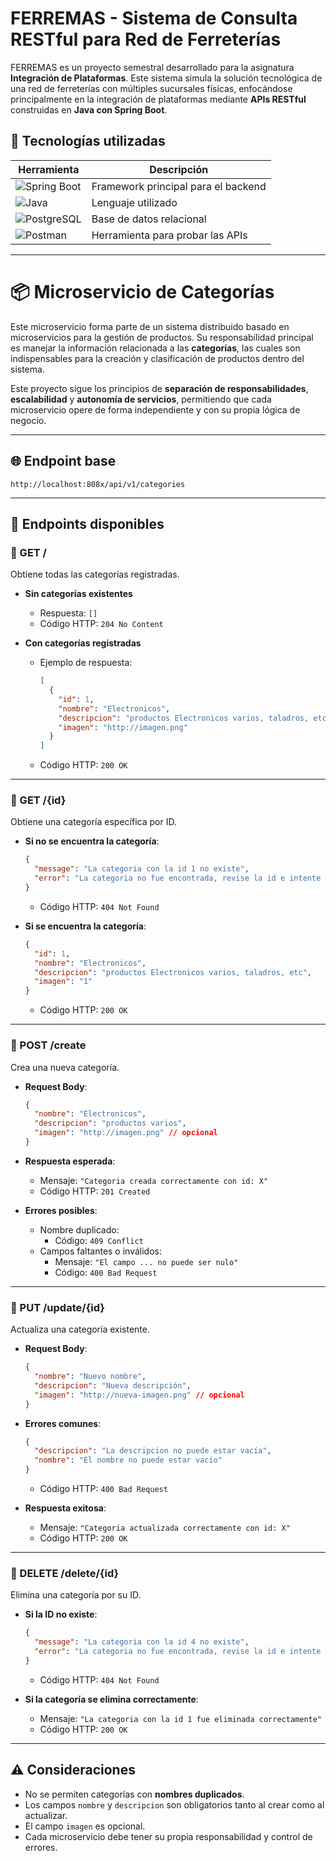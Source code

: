 # FERREMAS - Sistema de Consulta RESTful para Red de Ferreterías

FERREMAS es un proyecto semestral desarrollado para la asignatura **Integración de Plataformas**. Este sistema simula la solución tecnológica de una red de ferreterías con múltiples sucursales físicas, enfocándose principalmente en la integración de plataformas mediante **APIs RESTful** construidas en **Java con Spring Boot**.

## :toolbox: Tecnologías utilizadas

| Herramienta | Descripción |
|-------------|-------------|
| ![Spring Boot](https://img.shields.io/badge/SpringBoot-3.5.x-brightgreen?logo=spring-boot) | Framework principal para el backend |
| ![Java](https://img.shields.io/badge/Java-21-blue?logo=openjdk) | Lenguaje utilizado |
| ![PostgreSQL](https://img.shields.io/badge/PostgreSQL-17-blue?logo=postgresql) | Base de datos relacional |
| ![Postman](https://img.shields.io/badge/Postman-API%20Testing-orange?logo=postman) | Herramienta para probar las APIs |

---
# 📦 Microservicio de Categorías

Este microservicio forma parte de un sistema distribuido basado en microservicios para la gestión de productos. Su responsabilidad principal es manejar la información relacionada a las **categorías**, las cuales son indispensables para la creación y clasificación de productos dentro del sistema.

Este proyecto sigue los principios de **separación de responsabilidades**, **escalabilidad** y **autonomía de servicios**, permitiendo que cada microservicio opere de forma independiente y con su propia lógica de negocio.

---

## 🌐 Endpoint base

```
http://localhost:808x/api/v1/categories
```

---

## 📌 Endpoints disponibles

### 🔹 GET /  
Obtiene todas las categorías registradas.

- **Sin categorías existentes**  
  - Respuesta: `[]`  
  - Código HTTP: `204 No Content`

- **Con categorías registradas**  
  - Ejemplo de respuesta:
    ```json
    [
      {
        "id": 1,
        "nombre": "Electronicos",
        "descripcion": "productos Electronicos varios, taladros, etc",
        "imagen": "http://imagen.png"
      }
    ]
    ```
  - Código HTTP: `200 OK`

---

### 🔹 GET /{id}  
Obtiene una categoría específica por ID.

- **Si no se encuentra la categoría**:
  ```json
  {
    "message": "La categoria con la id 1 no existe",
    "error": "La categoria no fue encontrada, revise la id e intente nuevamente"
  }
  ```
  - Código HTTP: `404 Not Found`

- **Si se encuentra la categoría**:
  ```json
  {
    "id": 1,
    "nombre": "Electronicos",
    "descripcion": "productos Electronicos varios, taladros, etc",
    "imagen": "1"
  }
  ```
  - Código HTTP: `200 OK`

---

### 🔹 POST /create  
Crea una nueva categoría.

- **Request Body**:
  ```json
  {
    "nombre": "Electronicos",
    "descripcion": "productos varios",
    "imagen": "http://imagen.png" // opcional
  }
  ```

- **Respuesta esperada**:
  - Mensaje: `"Categoria creada correctamente con id: X"`
  - Código HTTP: `201 Created`

- **Errores posibles**:
  - Nombre duplicado:  
    - Código: `409 Conflict`
  - Campos faltantes o inválidos:  
    - Mensaje: `"El campo ... no puede ser nulo"`  
    - Código: `400 Bad Request`

---

### 🔹 PUT /update/{id}  
Actualiza una categoría existente.

- **Request Body**:
  ```json
  {
    "nombre": "Nuevo nombre",
    "descripcion": "Nueva descripción",
    "imagen": "http://nueva-imagen.png" // opcional
  }
  ```

- **Errores comunes**:
  ```json
  {
    "descripcion": "La descripcion no puede estar vacía",
    "nombre": "El nombre no puede estar vacío"
  }
  ```
  - Código HTTP: `400 Bad Request`

- **Respuesta exitosa**:
  - Mensaje: `"Categoria actualizada correctamente con id: X"`
  - Código HTTP: `200 OK`

---

### 🔹 DELETE /delete/{id}  
Elimina una categoría por su ID.

- **Si la ID no existe**:
  ```json
  {
    "message": "La categoria con la id 4 no existe",
    "error": "La categoria no fue encontrada, revise la id e intente nuevamente"
  }
  ```
  - Código HTTP: `404 Not Found`

- **Si la categoría se elimina correctamente**:
  - Mensaje: `"La categoria con la id 1 fue eliminada correctamente"`
  - Código HTTP: `200 OK`

---

## ⚠️ Consideraciones

- No se permiten categorías con **nombres duplicados**.
- Los campos `nombre` y `descripcion` son obligatorios tanto al crear como al actualizar.
- El campo `imagen` es opcional.
- Cada microservicio debe tener su propia responsabilidad y control de errores.

